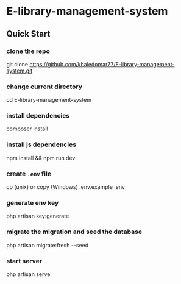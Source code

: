 # E-library-management-system

## Quick Start

### clone the repo

git clone https://github.com/khaledomar77/E-library-management-system.git

### change current directory

cd E-library-management-system

### install dependencies

composer install

### install js dependencies

npm install && npm run dev

### create `.env` file

cp (unix) or copy (Windows) .env.example .env

### generate env key

php artisan key:generate

### migrate the migration and seed the database

php artisan migrate:fresh --seed

### start server

php artisan serve
